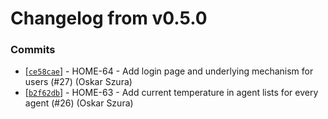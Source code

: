 # Changelog from v0.5.0
### Commits
* [[`ce58cae`](http://github.com/oskarszura/smarthome/commit/ce58caeb068449fcd212b9cfa1c2084869437b74)] - HOME-64 - Add login page and underlying mechanism for users (#27) (Oskar Szura)
* [[`b2f62db`](http://github.com/oskarszura/smarthome/commit/b2f62db26ebc38958826b50567324410d2d1b685)] - HOME-63 - Add current temperature in agent lists for every agent (#26) (Oskar Szura)